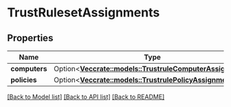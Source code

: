 # TrustRulesetAssignments

## Properties

Name | Type | Description | Notes
------------ | ------------- | ------------- | -------------
**computers** | Option<[**Vec<crate::models::TrustruleComputerAssignment>**](TrustruleComputerAssignment.md)> |  | [optional]
**policies** | Option<[**Vec<crate::models::TrustrulePolicyAssignment>**](TrustrulePolicyAssignment.md)> |  | [optional]

[[Back to Model list]](../README.md#documentation-for-models) [[Back to API list]](../README.md#documentation-for-api-endpoints) [[Back to README]](../README.md)


